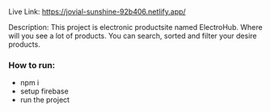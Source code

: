 Live Link: https://jovial-sunshine-92b406.netlify.app/

Description: This project is electronic productsite named ElectroHub. Where will you see a lot of products. You can search, sorted and filter your desire products.

### How to run: 

* npm i
* setup firebase
* run the project


 
 
